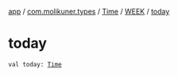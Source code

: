 [app](../../../index.md) / [com.molikuner.types](../../index.md) / [Time](../index.md) / [WEEK](index.md) / [today](./today.md)

# today

`val today: `[`Time`](../index.md)